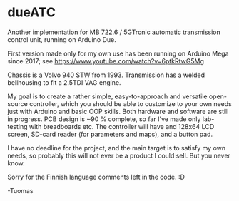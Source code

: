 # dueATC

Another implementation for MB 722.6 / 5GTronic automatic transmission control unit, running on Arduino Due.

First version made only for my own use has been running on Arduino Mega since 2017; see https://www.youtube.com/watch?v=6ptkRtwG5Mg

Chassis is a Volvo 940 STW from 1993. Transmission has a welded bellhousing to fit a 2.5TDI VAG engine.

My goal is to create a rather simple, easy-to-approach and versatile open-source controller, which you should be able to customize to your own needs just with Arduino and basic OOP skills.
Both hardware and software are still in progress. PCB design is ~90 % complete, so far I've made only lab-testing with breadboards etc.
The controller will have and 128x64 LCD screen, SD-card reader (for parameters and maps), and a button pad.

I have no deadline for the project, and the main target is to satisfy my own needs, so probably this will not ever be a product I could sell. But you never know.

Sorry for the Finnish language comments left in the code. :D

-Tuomas
